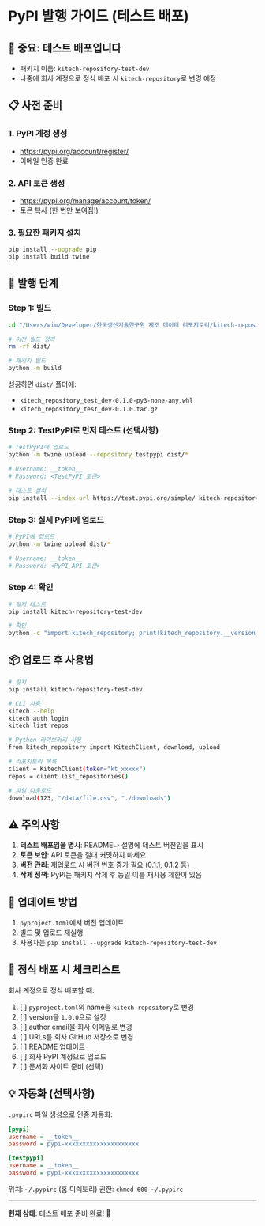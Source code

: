 # PyPI 발행 가이드 (테스트 배포)

## 🚨 중요: 테스트 배포입니다
- 패키지 이름: `kitech-repository-test-dev`
- 나중에 회사 계정으로 정식 배포 시 `kitech-repository`로 변경 예정

## 📋 사전 준비

### 1. PyPI 계정 생성
- https://pypi.org/account/register/
- 이메일 인증 완료

### 2. API 토큰 생성
- https://pypi.org/manage/account/token/
- 토큰 복사 (한 번만 보여짐!)

### 3. 필요한 패키지 설치
```bash
pip install --upgrade pip
pip install build twine
```

## 🚀 발행 단계

### Step 1: 빌드
```bash
cd "/Users/wim/Developer/한국생산기술연구원 제조 데이터 리포지토리/kitech-repository-CLI"

# 이전 빌드 정리
rm -rf dist/

# 패키지 빌드
python -m build
```

성공하면 `dist/` 폴더에:
- `kitech_repository_test_dev-0.1.0-py3-none-any.whl`
- `kitech_repository_test_dev-0.1.0.tar.gz`

### Step 2: TestPyPI로 먼저 테스트 (선택사항)
```bash
# TestPyPI에 업로드
python -m twine upload --repository testpypi dist/*

# Username: __token__
# Password: <TestPyPI 토큰>

# 테스트 설치
pip install --index-url https://test.pypi.org/simple/ kitech-repository-test-dev
```

### Step 3: 실제 PyPI에 업로드
```bash
# PyPI에 업로드
python -m twine upload dist/*

# Username: __token__
# Password: <PyPI API 토큰>
```

### Step 4: 확인
```bash
# 설치 테스트
pip install kitech-repository-test-dev

# 확인
python -c "import kitech_repository; print(kitech_repository.__version__)"
```

## 📦 업로드 후 사용법

```bash
# 설치
pip install kitech-repository-test-dev

# CLI 사용
kitech --help
kitech auth login
kitech list repos

# Python 라이브러리 사용
from kitech_repository import KitechClient, download, upload

# 리포지토리 목록
client = KitechClient(token="kt_xxxxx")
repos = client.list_repositories()

# 파일 다운로드
download(123, "/data/file.csv", "./downloads")
```

## ⚠️ 주의사항

1. **테스트 배포임을 명시**: README나 설명에 테스트 버전임을 표시
2. **토큰 보안**: API 토큰을 절대 커밋하지 마세요
3. **버전 관리**: 재업로드 시 버전 번호 증가 필요 (0.1.1, 0.1.2 등)
4. **삭제 정책**: PyPI는 패키지 삭제 후 동일 이름 재사용 제한이 있음

## 🔄 업데이트 방법

1. `pyproject.toml`에서 버전 업데이트
2. 빌드 및 업로드 재실행
3. 사용자는 `pip install --upgrade kitech-repository-test-dev`

## 🏢 정식 배포 시 체크리스트

회사 계정으로 정식 배포할 때:

1. [ ] `pyproject.toml`의 name을 `kitech-repository`로 변경
2. [ ] version을 `1.0.0`으로 설정
3. [ ] author email을 회사 이메일로 변경
4. [ ] URLs를 회사 GitHub 저장소로 변경
5. [ ] README 업데이트
6. [ ] 회사 PyPI 계정으로 업로드
7. [ ] 문서화 사이트 준비 (선택)

## 💡 자동화 (선택사항)

`.pypirc` 파일 생성으로 인증 자동화:

```ini
[pypi]
username = __token__
password = pypi-xxxxxxxxxxxxxxxxxxxxx

[testpypi]
username = __token__
password = pypi-xxxxxxxxxxxxxxxxxxxxx
```

위치: `~/.pypirc` (홈 디렉토리)
권한: `chmod 600 ~/.pypirc`

---

**현재 상태**: 테스트 배포 준비 완료! 🎉